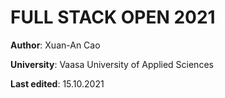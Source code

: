 # FULL STACK OPEN 2021

**Author**: Xuan-An Cao

**University**: Vaasa University of Applied Sciences

**Last edited**: 15.10.2021
